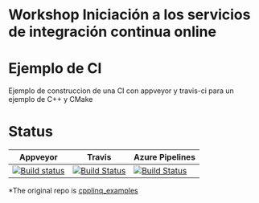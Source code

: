 # Workshop Iniciación a los servicios de integración continua online
# Ejemplo de CI

Ejemplo de construccion de una CI con appveyor y travis-ci para un ejemplo de C++ y CMake

# Status

|Appveyor|Travis|Azure Pipelines|
|--------|------|---------------|
|[![Build status](https://ci.appveyor.com/api/projects/status/6mfdp4oxgemh4n76/branch/c++?svg=true)](https://ci.appveyor.com/project/kabestrus/workshop-online-ci-servies/branch/c++)|[![Build Status](https://travis-ci.org/JorTurFer/Workshop_online_ci_servies.svg?branch=C%2B%2B)](https://travis-ci.org/JorTurFer/Workshop_online_ci_servies)|[![Build Status](https://dev.azure.com/JorTurFer/Workshop_RiojaDotNet/_apis/build/status/7?branchName=C%2B%2B)](https://dev.azure.com/JorTurFer/Workshop_RiojaDotNet/_build/latest?definitionId=7&branchName=C%2B%2B)|

*The original repo is [cpplinq_examples](https://github.com/RDCH106/cpplinq_examples)